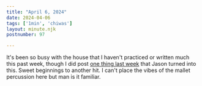```yaml
---
title: "April 6, 2024"
date: 2024-04-06
tags: ['1min', 'chiwas']
layout: minute.njk
postnumber: 97

---
```


It's been so busy with the house that I haven't practiced or written much this past week, though I did post [one thing last week](https://www.listenfaster.com/main/86/) that Jason turned into this. Sweet beginnings to another hit. I can't place the vibes of the mallet percussion here but man is it familiar.
